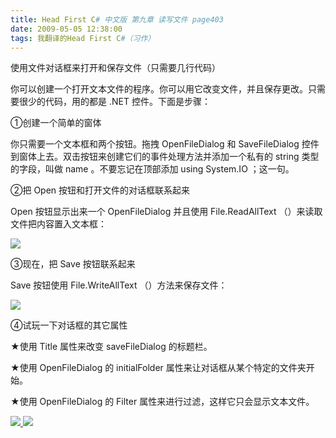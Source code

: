```yaml
---
title: Head First C# 中文版 第九章 读写文件 page403
date: 2009-05-05 12:38:00
tags: 我翻译的Head First C#（习作）
---
```

使用文件对话框来打开和保存文件（只需要几行代码）

  

你可以创建一个打开文本文件的程序。你可以用它改变文件，并且保存更改。只需要很少的代码，用的都是  .NET  控件。下面是步骤：

  

①创建一个简单的窗体

  

你只需要一个文本框和两个按钮。拖拽  OpenFileDialog  和  SaveFileDialog
控件到窗体上去。双击按钮来创建它们的事件处理方法并添加一个私有的  string  类型的字段，叫做  name  。不要忘记在顶部添加  using
System.IO  ；这一句。

  

②把  Open  按钮和打开文件的对话框联系起来

  

Open  按钮显示出来一个  OpenFileDialog  并且使用  File.ReadAllText  （）来读取文件把内容置入文本框：

  

![](https://p-blog.csdn.net/images/p_blog_csdn_net/cuipengfei1/EntryImages/20090505/2009-05-05_12-27-03.jpg)

③现在，把  Save  按钮联系起来

  

Save  按钮使用  File.WriteAllText  （）方法来保存文件：

  

![](https://p-blog.csdn.net/images/p_blog_csdn_net/cuipengfei1/EntryImages/20090505/2009-05-05_12-30-45.jpg)

④试玩一下对话框的其它属性

  

★使用  Title  属性来改变  saveFileDialog  的标题栏。

  

★使用  OpenFileDialog  的  initialFolder  属性来让对话框从某个特定的文件夹开始。

  

★使用  OpenFileDialog  的  Filter  属性来进行过滤，这样它只会显示文本文件。

  



[ ![](https://profile.csdnimg.cn/5/2/5/3_cuipengfei1)
![](https://g.csdnimg.cn/static/user-reg-year/1x/11.png)
](https://blog.csdn.net/cuipengfei1)





